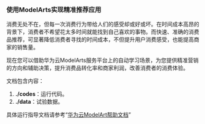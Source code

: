 ### 使用ModelArts实现精准推荐应用

消费无处不在，但每一次消费行为带给人们的感受却或好或坏。在时间成本高昂的背景下，消费者不希望花太多时间就能找到自己喜欢的事物。而快速、准确的消费品推荐，可显著降低消费者寻找的时间成本，不但提升用户消费感受，也能提高商家的销售量。

现在您可以借助华为云ModelArts服务平台上的自动学习场景，为您提供精准营销的方向和辅助决策，提升消费品转化率和商家利润，改善消费者的消费体验。

文档包含内容：

1. **./codes**：运行代码。
2. **./data**：试验数据。

具体运行指导文档请参考“[华为云ModelArt帮助文档](https://support.huaweicloud.com/bestpractice-modelarts/modelarts_10_0012.html)”
